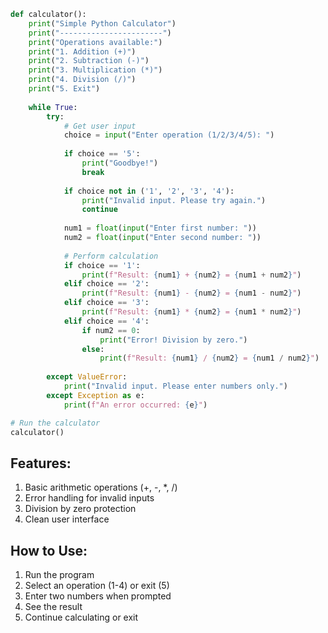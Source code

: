 ```python
def calculator():
    print("Simple Python Calculator")
    print("-----------------------")
    print("Operations available:")
    print("1. Addition (+)")
    print("2. Subtraction (-)")
    print("3. Multiplication (*)")
    print("4. Division (/)")
    print("5. Exit")
    
    while True:
        try:
            # Get user input
            choice = input("Enter operation (1/2/3/4/5): ")
            
            if choice == '5':
                print("Goodbye!")
                break
                
            if choice not in ('1', '2', '3', '4'):
                print("Invalid input. Please try again.")
                continue
                
            num1 = float(input("Enter first number: "))
            num2 = float(input("Enter second number: "))
            
            # Perform calculation
            if choice == '1':
                print(f"Result: {num1} + {num2} = {num1 + num2}")
            elif choice == '2':
                print(f"Result: {num1} - {num2} = {num1 - num2}")
            elif choice == '3':
                print(f"Result: {num1} * {num2} = {num1 * num2}")
            elif choice == '4':
                if num2 == 0:
                    print("Error! Division by zero.")
                else:
                    print(f"Result: {num1} / {num2} = {num1 / num2}")
                    
        except ValueError:
            print("Invalid input. Please enter numbers only.")
        except Exception as e:
            print(f"An error occurred: {e}")

# Run the calculator
calculator()
```

## Features:
1. Basic arithmetic operations (+, -, *, /)
2. Error handling for invalid inputs
3. Division by zero protection
4. Clean user interface

## How to Use:
1. Run the program
2. Select an operation (1-4) or exit (5)
3. Enter two numbers when prompted
4. See the result
5. Continue calculating or exit
